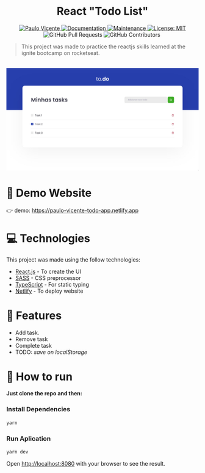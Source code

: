<h1 align="center">React "Todo List"</h1>

<p align="center">
  <a href="https://www.linkedin.com/in/paulo-vicente-6abab0198/">
    <img alt="Paulo Vicente" src="https://img.shields.io/badge/-PauloVicente-03B0E8?style=flat&logo=Linkedin&logoColor=white" />
  </a>
  <a href="https://github.com/0xb0b1/todo-list-reactjs#readme">
    <img alt="Documentation" src="https://img.shields.io/badge/documentation-yes-03B0E8.svg" target="_blank" />
  </a>
  <a href="https://github.com/0xb0b1/todo-list-reactjs/graphs/commit-activity">
    <img alt="Maintenance" src="https://img.shields.io/badge/Maintained%3F-yes-03B0E8.svg" target="_blank" />
  </a>
  <a href="https://github.com/0xb0b1/todo-list-reactjs/blob/main/LICENSE">
    <img alt="License: MIT" src="https://img.shields.io/badge/License-MIT-03B0E8.svg" target="_blank" />
  </a>
  <img alt="GitHub Pull Requests" src="https://img.shields.io/github/issues-pr/0xb0b1/todo-list-reactjs?color=03B0E8" />
  <img alt="GitHub Contributors" src="https://img.shields.io/github/contributors/0xb0b1/todo-list-reactjs?color=03B0E8" />
  <img alt="" src="https://img.shields.io/github/repo-size/0xb0b1/todo-list-reactjs?color=03B0E8" />
</p>

> This project was made to practice the reactjs skills learned at the ignite bootcamp on rocketseat.


<br />
<div align="center">
  <img src="https://github.com/0xb0b1/todo-list-reactjs/blob/main/screenshot.jpg" width="720">
</div>

# :eyes: Demo Website
👉  demo: https://paulo-vicente-todo-app.netlify.app

# :computer: Technologies
This project was made using the follow technologies:

* [React.js](https://reactjs.org/) - To create the UI
* [SASS](https://sass-lang.com/) - CSS preprocessor
* [TypeScript](https://typescriptlang.org) - For static typing
* [Netlify](https://www.netlify.com/) - To deploy website     

# :rocket: Features

- Add task.
- Remove task
- Complete task
- TODO: *save on localStorage*

# :construction_worker: How to run
**Just clone the repo and then:**

### Install Dependencies
```bash
yarn
```
### Run Aplication
```bash 
yarn dev 
```

Open [http://localhost:8080](http://localhost:8080) with your browser to see the result.
<br>
